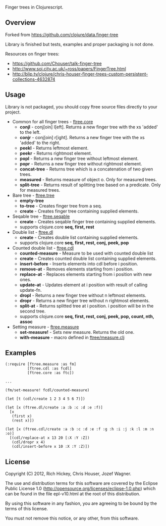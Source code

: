 Finger trees in Clojurescript.

## Overview

Forked from https://github.com/clojure/data.finger-tree

Library is finished but tests, examples and proper packaging is not done.

Resources on finger trees:

* https://github.com/Chouser/talk-finger-tree
* http://www.soi.city.ac.uk/~ross/papers/FingerTree.html
* http://blip.tv/clojure/chris-houser-finger-trees-custom-persistent-collections-4632874

## Usage

Library is not packaged, you should copy ftree source files directly to your project.

* Common for all finger trees - [ftree.core](https://github.com/wagjo/ftree/blob/master/src/cljs/ftree/core.cljs)
  * __conjl__ - conj[oin] l[eft]. Returns a new finger tree with the xs 'added'
  to the left.
  * __conjr__ - conj[oin] r[ight]. Returns a new finger tree with the xs
  'added' to the right.
  * __peekl__ - Returns leftmost element.
  * __peekr__ - Returns rightmost element.
  * __popl__ - Returns a new finger tree without leftmost element.
  * __popr__ - Returns a new finger tree without rightmost element.
  * __concat-tree__ - Returns tree which is a concatenation of two given trees.
  * __measured__ - Returns measure of object o. Only for measured trees.
  * __split-tree__ - Returns result of splitting tree based on a predicate. Only for measured trees.
* Bare tree - [ftree.tree](https://github.com/wagjo/ftree/blob/master/src/cljs/ftree/tree.cljs)
  * __empty-tree__
  * __to-tree__ - Creates finger tree from a seq.
  * __create__ - Creates finger tree containing supplied elements.
* Seqable tree - [ftree.seqable](https://github.com/wagjo/ftree/blob/master/src/cljs/ftree/seqable.cljs)
  * __create__ - Creates seqable finger tree containing supplied elements.
  * supports clojure.core __seq, first, rest__
* Double list - [ftree.dl](https://github.com/wagjo/ftree/blob/master/src/cljs/ftree/dl.cljs)
  * __create__ - Creates double list containing supplied elements.
  * supports clojure.core __seq, first, rest, conj, peek, pop__
* Counted double list - [ftree.cdl](https://github.com/wagjo/ftree/blob/master/src/cljs/ftree/cdl.cljs)
  * __counted-measure__ - Measure to be used with counted double list
  * __create__ - Creates counted double list containing supplied elements.
  * __insert-before__ - Inserts elements into cdl before i position.
  * __remove-at__ - Removes elements starting from i position.
  * __replace-at__ - Replaces elements starting from i position with new ones.
  * __update-at__ - Updates element at i position with result of calling update-fn.
  * __dropl__ - Returns a new finger tree without n leftmost elements.
  * __dropr__ - Returns a new finger tree without n rightmost elements.
  * __split-at__ - Returns splitted tree at i position. i position will be in the
  second tree.
  * supports clojure.core __seq, first, rest, conj, peek, pop, count, nth, assoc__
* Setting measure - [ftree.measure](https://github.com/wagjo/ftree/blob/master/src/cljs/ftree/measure.cljs)
  * __set-measure!__ - Sets new measure. Returns the old one.
  * __with-measure__ - macro defined in [ftree/measure.clj](https://github.com/wagjo/ftree/blob/master/src/clj/ftree/measure.clj)
  
## Examples

    (:require [ftree.measure :as fm]
              [ftree.cdl :as fcdl]
              [ftree.core :as ftc])

    ...

    (fm/set-measure! fcdl/counted-measure)

    (let [t (cdl/create 1 2 3 4 5 6 7)])
    
    (let [x (ftree.dl/create :a :b :c :d :e :f)]
      [x
       (first x)
       (rest x)])
    
    (let [x (ftree.cdl/create :a :b :c :d :e :f :g :h :i :j :k :l :m :n :o)]
      [(cdl/replace-at x 13 20 [:X :Y :Z])
       (cdl/dropr x 4)
       (cdl/insert-before x 10 :X :Y :Z)])

## License

Copyright (C) 2012, Rich Hickey, Chris Houser, Jozef Wagner.

The use and distribution terms for this software are covered by the
Eclipse Public License 1.0 
(http://opensource.org/licenses/eclipse-1.0.php) which can be found
 in the file epl-v10.html at the root of this distribution.

By using this software in any fashion, you are agreeing to be bound
by the terms of this license.

You must not remove this notice, or any other, from this software.
